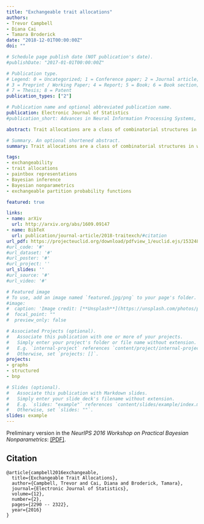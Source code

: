 ```yaml
---
title: "Exchangeable trait allocations"
authors:
- Trevor Campbell
- Diana Cai
- Tamara Broderick
date: "2018-12-01T00:00:00Z"
doi: ""

# Schedule page publish date (NOT publication's date).
#publishDate: "2017-01-01T00:00:00Z"

# Publication type.
# Legend: 0 = Uncategorized; 1 = Conference paper; 2 = Journal article;
# 3 = Preprint / Working Paper; 4 = Report; 5 = Book; 6 = Book section;
# 7 = Thesis; 8 = Patent
publication_types: ["2"]

# Publication name and optional abbreviated publication name.
publication: Electronic Journal of Statistics
#publication_short: Advances in Neural Information Processing Systems, 2016

abstract: Trait allocations are a class of combinatorial structures in which data may belong to multiple groups and may have different levels of belonging in each group. Often the data are also exchangeable, i.e., their joint distribution is invariant to reordering. In clustering—a special case of trait allocation—exchangeability implies the existence of both a de Finetti representation and an exchangeable partition probability function (EPPF), distributional representations useful for computational and theoretical purposes. In this work, we develop the analogous de Finetti representation and exchangeable trait probability function (ETPF) for trait allocations, along with a characterization of all trait allocations with an ETPF. Unlike previous feature allocation characterizations, our proofs fully capture single-occurrence “dust” groups. We further introduce a novel constrained version of the ETPF that we use to establish an intuitive connection between the probability functions for clustering, feature allocations, and trait allocations. As an application of our general theory, we characterize the distribution of all edge-exchangeable graphs, a class of recently-developed models that captures realistic sparse graph sequences.

# Summary. An optional shortened abstract.
summary: Trait allocations are a class of combinatorial structures in which data may belong to multiple groups and may have different levels of belonging in each group. Often the data are also exchangeable, i.e., their joint distribution is invariant to reordering. In clustering—a special case of trait allocation—exchangeability ...

tags:
- exchangeability
- trait allocations
- paintbox representations
- Bayesian inference
- Bayesian nonparametrics
- exchangeable partition probability functions

featured: true

links:
- name: arXiv
  url: http://arxiv.org/abs/1609.09147
- name: BibTeX
  url: publication/journal-article/2018-traitexch/#citation
url_pdf: https://projecteuclid.org/download/pdfview_1/euclid.ejs/1532484331
#url_code: '#'
#url_dataset: '#'
#url_poster: '#'
#url_project: ''
url_slides: ''
#url_source: '#'
#url_video: '#'

# Featured image
# To use, add an image named `featured.jpg/png` to your page's folder.
#image:
#  caption: 'Image credit: [**Unsplash**](https://unsplash.com/photos/pLCdAaMFLTE)'
#  focal_point: ""
#  preview_only: false

# Associated Projects (optional).
#   Associate this publication with one or more of your projects.
#   Simply enter your project's folder or file name without extension.
#   E.g. `internal-project` references `content/project/internal-project/index.md`.
#   Otherwise, set `projects: []`.
projects:
- graphs
- structured
- bnp

# Slides (optional).
#   Associate this publication with Markdown slides.
#   Simply enter your slide deck's filename without extension.
#   E.g. `slides: "example"` references `content/slides/example/index.md`.
#   Otherwise, set `slides: ""`.
slides: example
---
```


Preliminary version in the _NeurIPS 2016 Workshop on Practical Bayesian
Nonparametrics_: [[PDF]](https://drive.google.com/file/d/0B3WHb3BabixAem1iY0tMOEFndlk/view?usp=drive_web).


## Citation

```
@article{campbell2016exchangeable,
  title={Exchangeable Trait Allocations},
  author={Campbell, Trevor and Cai, Diana and Broderick, Tamara},
  journal={Electronic Journal of Statistics},
  volume={12},
  number={2},
  pages={2290 -- 2322},
  year={2016}
}
```
